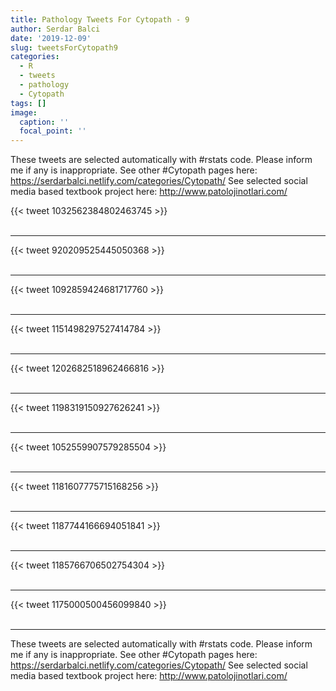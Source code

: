 ```yaml
---
title: Pathology Tweets For Cytopath - 9
author: Serdar Balci
date: '2019-12-09'
slug: tweetsForCytopath9
categories:
  - R
  - tweets
  - pathology
  - Cytopath
tags: []
image:
  caption: ''
  focal_point: ''
---
```



These tweets are selected automatically with #rstats code. Please inform me if any is inappropriate.
See other #Cytopath pages here: https://serdarbalci.netlify.com/categories/Cytopath/ 
See selected social media based textbook project here: http://www.patolojinotlari.com/

{{< tweet 1032562384802463745 >}}
<br>
<br>
<hr>
{{< tweet 920209525445050368 >}}
<br>
<br>
<hr>
{{< tweet 1092859424681717760 >}}
<br>
<br>
<hr>
{{< tweet 1151498297527414784 >}}
<br>
<br>
<hr>
{{< tweet 1202682518962466816 >}}
<br>
<br>
<hr>
{{< tweet 1198319150927626241 >}}
<br>
<br>
<hr>
{{< tweet 1052559907579285504 >}}
<br>
<br>
<hr>
{{< tweet 1181607775715168256 >}}
<br>
<br>
<hr>
{{< tweet 1187744166694051841 >}}
<br>
<br>
<hr>
{{< tweet 1185766706502754304 >}}
<br>
<br>
<hr>
{{< tweet 1175000500456099840 >}}
<br>
<br>
<hr>


These tweets are selected automatically with #rstats code. Please inform me if any is inappropriate.
See other #Cytopath pages here: https://serdarbalci.netlify.com/categories/Cytopath/ 
See selected social media based textbook project here: http://www.patolojinotlari.com/
